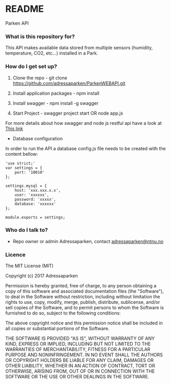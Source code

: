 # README #

Parken API

### What is this repository for? ###

This API makes available data stored from multiple sensors (humidity, temperature, CO2, etc...) installed in a Park.

### How do I get set up? ###


1. Clone the repo - git clone https://github.com/adressaparken/ParkenWEBAPI.git

2. Install application packages - npm install

3. Install swagger - npm install -g swagger

4. Start Project - swagger project start OR node app.js

For more details about how swagger and node js restful api have a look at [This link](https://scotch.io/tutorials/speed-up-your-restful-api-development-in-node-js-with-swagger "RESTful API development in Node.js with Swagger")

* Database configuration

In order to run the API a database config.js file needs to be created with the content bellow:
```
'use strict;'
var settings = {
    port: '10010'
};

settings.mysql = {
    host: 'xxx.xxx.x.x',
    user: 'xxxxxx',
    password: 'xxxxx',
    database: 'xxxxxx'
};

module.exports = settings;
```

### Who do I talk to? ###

* Repo owner or admin
Adressaparken, contact adressaparken@ntnu.no

### Licence ###

The MIT License (MIT)

Copyright (c) 2017 Adressaparken

Permission is hereby granted, free of charge, to any person obtaining a copy of this software and associated documentation files (the "Software"), to deal in the Software without restriction, including without limitation the rights to use, copy, modify, merge, publish, distribute, sublicense, and/or sell copies of the Software, and to permit persons to whom the Software is furnished to do so, subject to the following conditions:

The above copyright notice and this permission notice shall be included in all copies or substantial portions of the Software.

THE SOFTWARE IS PROVIDED "AS IS", WITHOUT WARRANTY OF ANY KIND, EXPRESS OR IMPLIED, INCLUDING BUT NOT LIMITED TO THE WARRANTIES OF MERCHANTABILITY, FITNESS FOR A PARTICULAR PURPOSE AND NONINFRINGEMENT. IN NO EVENT SHALL THE AUTHORS OR COPYRIGHT HOLDERS BE LIABLE FOR ANY CLAIM, DAMAGES OR OTHER LIABILITY, WHETHER IN AN ACTION OF CONTRACT, TORT OR OTHERWISE, ARISING FROM, OUT OF OR IN CONNECTION WITH THE SOFTWARE OR THE USE OR OTHER DEALINGS IN THE SOFTWARE.
